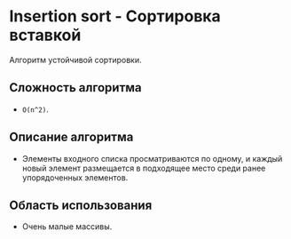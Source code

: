 ﻿# Insertion sort - Сортировка вставкой

Алгоритм устойчивой сортировки.

## Сложность алгоритма

- `O(n^2)`.

## Описание алгоритма

- Элементы входного списка просматриваются по одному, и каждый новый элемент размещается в подходящее место среди ранее упорядоченных элементов.

## Область использования

- Очень малые массивы.
